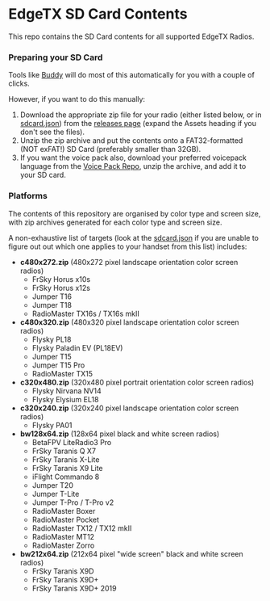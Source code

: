 # EdgeTX SD Card Contents

This repo contains the SD Card contents for all supported EdgeTX Radios.

### Preparing your SD Card

Tools like [Buddy](https://buddy.edgetx.org) will do most of this automatically for you with a couple of clicks. 

However, if you want to do this manually:
1. Download the appropriate zip file for your radio (either listed below, or in [sdcard.json](https://github.com/EdgeTX/edgetx-sdcard/blob/master/sdcard.json)) from the [releases page](https://github.com/EdgeTX/edgetx-sdcard/releases) (expand the Assets heading if you don't see the files). 
2. Unzip the zip archive and put the contents onto a FAT32-formatted (NOT exFAT!) SD Card (preferably smaller than 32GB). 
3. If you want the voice pack also, download your preferred voicepack language from the [Voice Pack Repo](https://github.com/EdgeTX/edgetx-sdcard-sounds/releases), unzip the archive, and add it to your SD card. 

### Platforms

The contents of this repository are organised by color type and screen size, with zip archives generated for each color type and screen size.

A non-exhaustive list of targets (look at the [sdcard.json](https://github.com/EdgeTX/edgetx-sdcard/blob/master/sdcard.json) if you are unable to figure out out which one applies to your handset from this list) includes:

- **c480x272.zip** (480x272 pixel landscape orientation color screen radios)
    - FrSky Horus x10s
    - FrSky Horus x12s
    - Jumper T16
    - Jumper T18
    - RadioMaster TX16s / TX16s mkII
- **c480x320.zip** (480x320 pixel landscape orientation color screen radios)
    - Flysky PL18
    - Flysky Paladin EV (PL18EV)
    - Jumper T15
    - Jumper T15 Pro
    - RadioMaster TX15
- **c320x480.zip** (320x480 pixel portrait orientation color screen radios)
    - Flysky Nirvana NV14
    - Flysky Elysium EL18
- **c320x240.zip** (320x240 pixel landscape orientation color screen radios)
    - Flysky PA01
- **bw128x64.zip** (128x64 pixel black and white screen radios)
    - BetaFPV LiteRadio3 Pro
    - FrSky Taranis Q X7
    - FrSky Taranis X-Lite
    - FrSky Taranis X9 Lite
    - iFlight Commando 8
    - Jumper T20
    - Jumper T-Lite
    - Jumper T-Pro / T-Pro v2
    - RadioMaster Boxer
    - RadioMaster Pocket
    - RadioMaster TX12 / TX12 mkII
    - RadioMaster MT12
    - RadioMaster Zorro
- **bw212x64.zip** (212x64 pixel "wide screen" black and white screen radios)
    - FrSky Taranis X9D
    - FrSky Taranis X9D+
    - FrSky Taranis X9D+ 2019

